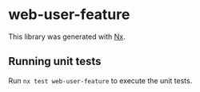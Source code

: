 # web-user-feature

This library was generated with [Nx](https://nx.dev).

## Running unit tests

Run `nx test web-user-feature` to execute the unit tests.
